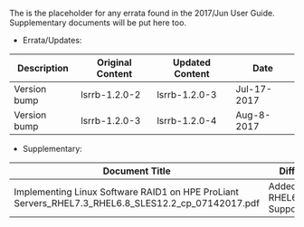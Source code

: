 The is the placeholder for any errata found in the 2017/Jun User Guide. Supplementary documents will be put here too.

* Errata/Updates:

| Description | Original Content | Updated Content | Date |
|------|------|------|------|
| Version bump | lsrrb-1.2.0-2 | lsrrb-1.2.0-3 | Jul-17-2017 |
| Version bump | lsrrb-1.2.0-3 | lsrrb-1.2.0-4 | Aug-8-2017 |

* Supplementary:

| Document Title | Diff | Status | Date |
|------|------|------|------|
| Implementing Linux Software RAID1 on HPE ProLiant Servers_RHEL7.3_RHEL6.8_SLES12.2_cp_07142017.pdf | Added RHEL6.8 Support | Preview | Jul-14-2017 |
